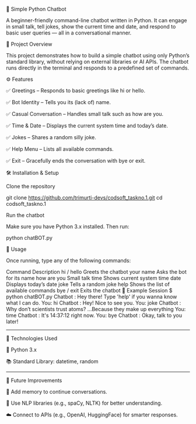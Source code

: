 🧠 Simple Python Chatbot

A beginner-friendly command-line chatbot written in Python. It can engage in small talk, tell jokes, show the current time and date, and respond to basic user queries — all in a conversational manner.

📁 Project Overview

This project demonstrates how to build a simple chatbot using only Python’s standard library, without relying on external libraries or AI APIs.
The chatbot runs directly in the terminal and responds to a predefined set of commands.

⚙️ Features

✅ Greetings – Responds to basic greetings like hi or hello.

✅ Bot Identity – Tells you its (lack of) name.

✅ Casual Conversation – Handles small talk such as how are you.

✅ Time & Date – Displays the current system time and today’s date.

✅ Jokes – Shares a random silly joke.

✅ Help Menu – Lists all available commands.

✅ Exit – Gracefully ends the conversation with bye or exit.

🛠️ Installation & Setup

Clone the repository

git clone https://github.com/trimurti-devs/codsoft_taskno.1.git
cd codsoft_taskno.1


Run the chatbot

Make sure you have Python 3.x installed. Then run:

python chatBOT.py

💬 Usage

Once running, type any of the following commands:

Command	Description
hi / hello	Greets the chatbot
your name	Asks the bot for its name
how are you	Small talk
time	Shows current system time
date	Displays today’s date
joke	Tells a random joke
help	Shows the list of available commands
bye / exit	Exits the chatbot
🧠 Example Session
$ python chatBOT.py
Chatbot : Hey there! Type 'help' if you wanna know what I can do.
You: hi
Chatbot : Hey! Nice to see you.
You: joke
Chatbot : Why don’t scientists trust atoms? ...Because they make up everything
You: time
Chatbot : It's 14:37:12 right now.
You: bye
Chatbot : Okay, talk to you later!

---

🧰 Technologies Used

🐍 Python 3.x

📚 Standard Library: datetime, random

---

🚀 Future Improvements

🧠 Add memory to continue conversations.

🤖 Use NLP libraries (e.g., spaCy, NLTK) for better understanding.

☁️ Connect to APIs (e.g., OpenAI, HuggingFace) for smarter responses.
